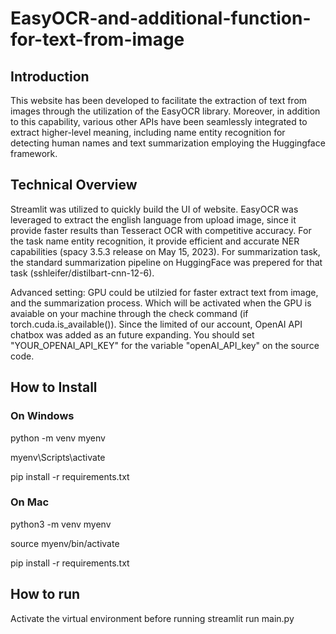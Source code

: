 # EasyOCR-and-additional-function-for-text-from-image
## Introduction
This website has been developed to facilitate the extraction of text from images through the utilization of the EasyOCR library. Moreover, in addition to this capability, various other APIs have been seamlessly integrated to extract higher-level meaning, including name entity recognition for detecting human names and text summarization employing the Huggingface framework.

## Technical Overview
Streamlit was utilized to quickly build the UI of website.
EasyOCR was leveraged to extract the english language from upload image, since it provide faster results than Tesseract OCR with competitive accuracy.
For the task name entity recognition, it provide efficient and accurate NER capabilities (spacy 3.5.3 release on May 15, 2023).
For summarization task, the standard summarization pipeline on HuggingFace was prepered for that task (sshleifer/distilbart-cnn-12-6).

Advanced setting: 
GPU could be utilzied for faster extract text from image, and the summarization process. Which will be activated when the GPU is avaiable on your machine through the check command (if torch.cuda.is_available()).
Since the limited of our account, OpenAI API chatbox was added as an future expanding. You should set "YOUR_OPENAI_API_KEY" for the variable "openAI_API_key" on the source code.

## How to Install
### On Windows
python -m venv myenv

myenv\Scripts\activate

pip install -r requirements.txt

### On Mac
python3 -m venv myenv

source myenv/bin/activate

pip install -r requirements.txt

## How to run
Activate the virtual environment before running
streamlit run main.py
